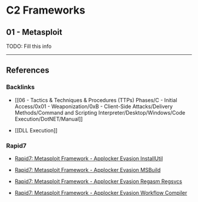 # C2 Frameworks

## 01 - Metasploit

TODO: Fill this info

---
## References

### Backlinks

- [[06 - Tactics & Techniques & Procedures (TTPs) Phases/C - Initial Access/0x01 - Weaponization/0xB - Client-Side Attacks/Delivery Methods/Command and Scripting Interpreter/Desktop/Windows/Code Execution/DotNET/Manual]]

- [[DLL Execution]]

### Rapid7

- [Rapid7: Metasploit Framework - Applocker Evasion InstallUtil](https://github.com/rapid7/metasploit-framework/blob/master/documentation/modules/evasion/windows/applocker_evasion_install_util.md)

- [Rapid7: Metasploit Framework - Applocker Evasion MSBuild](https://github.com/rapid7/metasploit-framework/blob/master/documentation/modules/evasion/windows/applocker_evasion_msbuild.md)

- [Rapid7: Metasploit Framework - Applocker Evasion Regasm Regsvcs](https://github.com/rapid7/metasploit-framework/blob/master/documentation/modules/evasion/windows/applocker_evasion_regasm_regsvcs.md)

- [Rapid7: Metasploit Framework - Applocker Evasion Workflow Compiler](https://github.com/rapid7/metasploit-framework/blob/master/documentation/modules/evasion/windows/applocker_evasion_workflow_compiler.md)